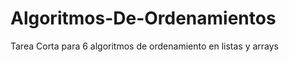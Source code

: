 Algoritmos-De-Ordenamientos
===========================

Tarea Corta para 6 algoritmos de ordenamiento en listas y arrays
